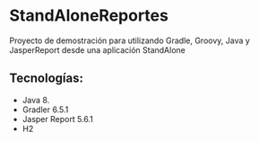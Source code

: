 # StandAloneReportes
Proyecto de demostración para utilizando Gradle, Groovy, Java y JasperReport desde una aplicación StandAlone

## Tecnologías:

- Java 8.
- Gradler 6.5.1
- Jasper Report 5.6.1
- H2